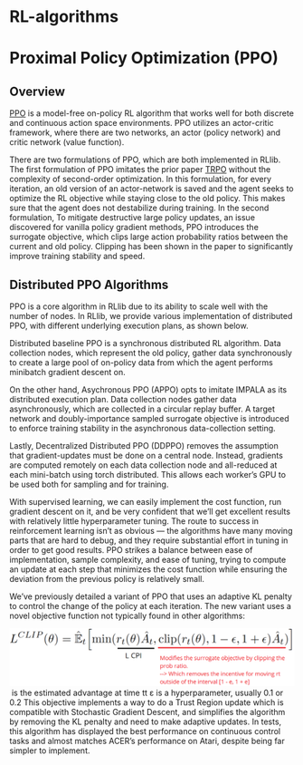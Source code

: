 # RL-algorithms

# Proximal Policy Optimization (PPO)

## Overview 

[PPO](https://arxiv.org/abs/1707.06347) is a model-free on-policy RL algorithm that works well for both discrete and continuous action space environments. PPO utilizes an actor-critic framework, where there are two networks, an actor (policy network) and critic network (value function). 

There are two formulations of PPO, which are both implemented in RLlib. The first formulation of PPO imitates the prior paper [TRPO](https://arxiv.org/abs/1502.05477) without the complexity of second-order optimization. In this formulation, for every iteration, an old version of an actor-network is saved and the agent seeks to optimize the RL objective while staying close to the old policy. This makes sure that the agent does not destabilize during training. In the second formulation, To mitigate destructive large policy updates, an issue discovered for vanilla policy gradient methods, PPO introduces the surrogate objective, which clips large action probability ratios between the current and old policy. Clipping has been shown in the paper to significantly improve training stability and speed. 

## Distributed PPO Algorithms

PPO is a core algorithm in RLlib due to its ability to scale well with the number of nodes. In RLlib, we provide various implementation of distributed PPO, with different underlying execution plans, as shown below. 

Distributed baseline PPO is a synchronous distributed RL algorithm. Data collection nodes, which represent the old policy, gather data synchronously to create a large pool of on-policy data from which the agent performs minibatch gradient descent on.

On the other hand, Asychronous PPO (APPO) opts to imitate IMPALA as its distributed execution plan. Data collection nodes gather data asynchronously, which are collected in a circular replay buffer. A target network and doubly-importance sampled surrogate objective is introduced to enforce training stability in the asynchronous data-collection setting.

Lastly, Decentralized Distributed PPO (DDPPO) removes the assumption that gradient-updates must be done on a central node.  Instead, gradients are computed remotely on each data collection node and all-reduced at each mini-batch using torch distributed. This allows each worker’s GPU to be used both for sampling and for training.

With supervised learning, we can easily implement the cost function, run gradient descent on it, and be very confident that we’ll get excellent results with relatively little hyperparameter tuning. The route to success in reinforcement learning isn’t as obvious — the algorithms have many moving parts that are hard to debug, and they require substantial effort in tuning in order to get good results. PPO strikes a balance between ease of implementation, sample complexity, and ease of tuning, trying to compute an update at each step that minimizes the cost function while ensuring the deviation from the previous policy is relatively small.

We’ve previously detailed a variant of PPO that uses an adaptive KL penalty to control the change of the policy at each iteration. The new variant uses a novel objective function not typically found in other algorithms:

![loss function](loss_function_ppo.png)
​
 is the estimated advantage at time tt
ε is a hyperparameter, usually 0.1 or 0.2
This objective implements a way to do a Trust Region update which is compatible with Stochastic Gradient Descent, and simplifies the algorithm by removing the KL penalty and need to make adaptive updates. In tests, this algorithm has displayed the best performance on continuous control tasks and almost matches ACER’s performance on Atari, despite being far simpler to implement.


